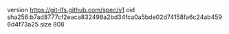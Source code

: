 version https://git-lfs.github.com/spec/v1
oid sha256:b7ad8777cf2eaca832498a2bd34fca0a5bde02d74158fa6c24ab4596d4f73a25
size 808

